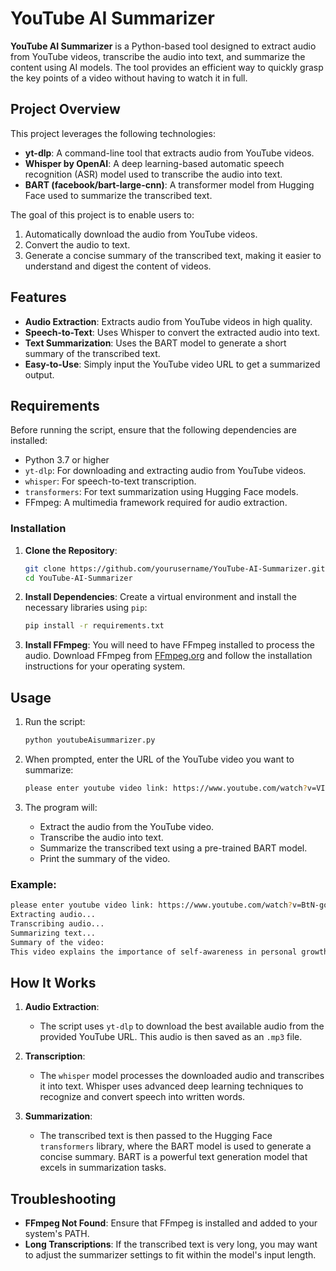 
# YouTube AI Summarizer

**YouTube AI Summarizer** is a Python-based tool designed to extract audio from YouTube videos, transcribe the audio into text, and summarize the content using AI models. The tool provides an efficient way to quickly grasp the key points of a video without having to watch it in full.

## Project Overview

This project leverages the following technologies:

- **yt-dlp**: A command-line tool that extracts audio from YouTube videos.
- **Whisper by OpenAI**: A deep learning-based automatic speech recognition (ASR) model used to transcribe the audio into text.
- **BART (facebook/bart-large-cnn)**: A transformer model from Hugging Face used to summarize the transcribed text.

The goal of this project is to enable users to:
1. Automatically download the audio from YouTube videos.
2. Convert the audio to text.
3. Generate a concise summary of the transcribed text, making it easier to understand and digest the content of videos.

## Features

- **Audio Extraction**: Extracts audio from YouTube videos in high quality.
- **Speech-to-Text**: Uses Whisper to convert the extracted audio into text.
- **Text Summarization**: Uses the BART model to generate a short summary of the transcribed text.
- **Easy-to-Use**: Simply input the YouTube video URL to get a summarized output.

## Requirements

Before running the script, ensure that the following dependencies are installed:

- Python 3.7 or higher
- `yt-dlp`: For downloading and extracting audio from YouTube videos.
- `whisper`: For speech-to-text transcription.
- `transformers`: For text summarization using Hugging Face models.
- FFmpeg: A multimedia framework required for audio extraction.

### Installation

1. **Clone the Repository**:
   ```bash
   git clone https://github.com/yourusername/YouTube-AI-Summarizer.git
   cd YouTube-AI-Summarizer
   ```

2. **Install Dependencies**:
   Create a virtual environment and install the necessary libraries using `pip`:
   ```bash
   pip install -r requirements.txt
   ```

3. **Install FFmpeg**:
   You will need to have FFmpeg installed to process the audio. Download FFmpeg from [FFmpeg.org](https://ffmpeg.org/download.html) and follow the installation instructions for your operating system.

## Usage

1. Run the script:

    ```bash
    python youtubeAisummarizer.py
    ```

2. When prompted, enter the URL of the YouTube video you want to summarize:
    ```bash
    please enter youtube video link: https://www.youtube.com/watch?v=VIDEO_ID
    ```

3. The program will:
   - Extract the audio from the YouTube video.
   - Transcribe the audio into text.
   - Summarize the transcribed text using a pre-trained BART model.
   - Print the summary of the video.

### Example:

```bash
please enter youtube video link: https://www.youtube.com/watch?v=BtN-goy9VOY
Extracting audio...
Transcribing audio...
Summarizing text...
Summary of the video:
This video explains the importance of self-awareness in personal growth. It discusses the benefits of reflection and how understanding one's strengths and weaknesses can lead to better decision-making and a more fulfilling life.
```

## How It Works

1. **Audio Extraction**: 
   - The script uses `yt-dlp` to download the best available audio from the provided YouTube URL. This audio is then saved as an `.mp3` file.
   
2. **Transcription**:
   - The `whisper` model processes the downloaded audio and transcribes it into text. Whisper uses advanced deep learning techniques to recognize and convert speech into written words.
   
3. **Summarization**:
   - The transcribed text is then passed to the Hugging Face `transformers` library, where the BART model is used to generate a concise summary. BART is a powerful text generation model that excels in summarization tasks.

## Troubleshooting

- **FFmpeg Not Found**: Ensure that FFmpeg is installed and added to your system's PATH. 
- **Long Transcriptions**: If the transcribed text is very long, you may want to adjust the summarizer settings to fit within the model's input length.
